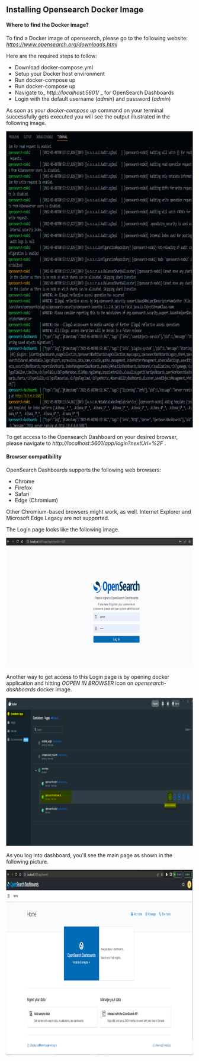 <h2>Installing Opensearch Docker Image</h2>

#### Where to find the Docker image?
To find a Docker image of opensearch, please go to the following website:
*https://www.opensearch.org/downloads.html*

Here are the required steps to follow:

- Download docker-compose.yml
- Setup your Docker host environment
- Run docker-compose up
- Run docker-compose up
- Navigate to_ _http://localhost:5601/_ _ for OpenSearch Dashboards
- Login with the default username (_admin_) and password (_admin_)

As soon as your _docker-compose up_ command on your terminal successfully gets executed you will see the output illustrated in the following image.

<img src="dockerComposeUp.PNG" style="width:800px;height:800px"/>

To get access to the Opensearch Dashboard on your desired browser, please navigate to _http://localhost:5601/app/login?nextUrl=%2F_ .

#### Browser compatibility
OpenSearch Dashboards supports the following web browsers:

- Chrome
- Firefox
- Safari
- Edge (Chromium)

Other Chromium-based browsers might work, as well. Internet Explorer and Microsoft Edge Legacy are not supported.

The Login page looks like the following image.

<img src="Opensearch Login Page.PNG" style="width:1000px;height:350px"/>

Another way to get access to this Login page is by opening docker application and hitting _OOPEN IN BROWSER_ icon on _opensearch-dashboards_ docker image.

<img src="docker.PNG" style="width:1600px;height:400px"/>

As you log into dashboard, you'll see the main page as shown in the following picture.

<img src="MainPage.PNG" style="width:1600px;height:500px"/>


```python

```
